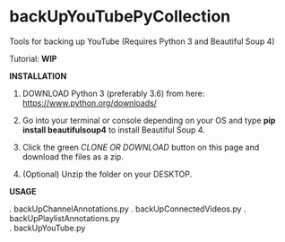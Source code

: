 # backUpYouTubePyCollection
Tools for backing up YouTube (Requires Python 3 and Beautiful Soup 4) 

Tutorial: **WIP**

**INSTALLATION** 

1. DOWNLOAD Python 3 (preferably 3.6) from here: https://www.python.org/downloads/

2. Go into your terminal or console depending on your OS and type **pip install beautifulsoup4** to install Beautiful Soup 4.

3. Click the green *CLONE OR DOWNLOAD* button on this page and download the files as a zip.

4. (Optional) Unzip the folder on your DESKTOP. 

**USAGE**

. backUpChannelAnnotations.py
. backUpConnectedVideos.py
. backUpPlaylistAnnotations.py	
. backUpYouTube.py


